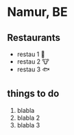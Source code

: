# Namur, BE

## Restaurants
- restau 1 :fries:
- restau 2 :cow:
- restau 3 :fish:

##  things to do
1. blabla 
1. blabla 2
1. blabla 3
